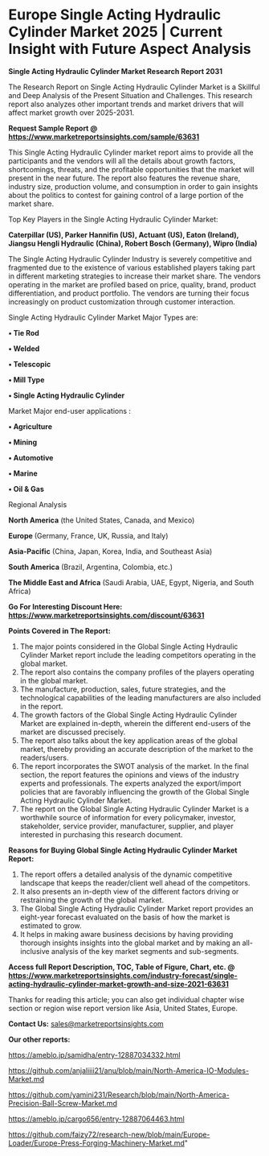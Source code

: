 # Europe Single Acting Hydraulic Cylinder Market 2025 | Current Insight with Future Aspect Analysis

<strong>Single Acting Hydraulic Cylinder Market Research Report 2031</strong>

The Research Report on Single Acting Hydraulic Cylinder Market is a Skillful and Deep Analysis of the Present Situation and Challenges. This research report also analyzes other important trends and market drivers that will affect market growth over 2025-2031.

<strong>Request Sample Report @ <a href=https://www.marketreportsinsights.com/sample/63631>https://www.marketreportsinsights.com/sample/63631</a></strong>

This Single Acting Hydraulic Cylinder market report aims to provide all the participants and the vendors will all the details about growth factors, shortcomings, threats, and the profitable opportunities that the market will present in the near future. The report also features the revenue share, industry size, production volume, and consumption in order to gain insights about the politics to contest for gaining control of a large portion of the market share.

Top Key Players in the Single Acting Hydraulic Cylinder Market:

<strong>Caterpillar (US), Parker Hannifin (US), Actuant (US), Eaton (Ireland), Jiangsu Hengli Hydraulic (China), Robert Bosch (Germany), Wipro (India)</strong>

The Single Acting Hydraulic Cylinder Industry is severely competitive and fragmented due to the existence of various established players taking part in different marketing strategies to increase their market share. The vendors operating in the market are profiled based on price, quality, brand, product differentiation, and product portfolio. The vendors are turning their focus increasingly on product customization through customer interaction.

Single Acting Hydraulic Cylinder Market Major Types are:

<strong>• Tie Rod

• Welded

• Telescopic

• Mill Type

• Single Acting Hydraulic Cylinder</strong>

Market Major end-user applications :

<strong>• Agriculture

• Mining

• Automotive

• Marine

• Oil & Gas</strong>

Regional Analysis

</u><strong><b>North America</b></strong> (the United States, Canada, and Mexico)

<strong><b>Europe </b></strong>(Germany, France, UK, Russia, and Italy)

<strong><b>Asia-Pacific</b></strong> (China, Japan, Korea, India, and Southeast Asia)

<strong><b>South America</b></strong> (Brazil, Argentina, Colombia, etc.)

<strong><b>The Middle East and Africa</b></strong> (Saudi Arabia, UAE, Egypt, Nigeria, and South Africa)

<strong>Go For Interesting Discount Here: <a href=https://www.marketreportsinsights.com/discount/63631>https://www.marketreportsinsights.com/discount/63631</a></strong>

<strong>Points Covered in The Report:</strong>
<ol>
  <li>The major points considered in the Global Single Acting Hydraulic Cylinder Market report include the leading competitors operating in the global market.</li>
  <li>The report also contains the company profiles of the players operating in the global market.</li>
  <li>The manufacture, production, sales, future strategies, and the technological capabilities of the leading manufacturers are also included in the report.</li>
  <li>The growth factors of the Global Single Acting Hydraulic Cylinder Market are explained in-depth, wherein the different end-users of the market are discussed precisely.</li>
  <li>The report also talks about the key application areas of the global market, thereby providing an accurate description of the market to the readers/users.</li>
  <li>The report incorporates the SWOT analysis of the market. In the final section, the report features the opinions and views of the industry experts and professionals. The experts analyzed the export/import policies that are favorably influencing the growth of the Global Single Acting Hydraulic Cylinder Market.</li>
  <li>The report on the Global Single Acting Hydraulic Cylinder Market is a worthwhile source of information for every policymaker, investor, stakeholder, service provider, manufacturer, supplier, and player interested in purchasing this research document.</li>
</ol>
<strong>Reasons for Buying Global Single Acting Hydraulic Cylinder Market Report:</strong>

<ol>
  <li>The report offers a detailed analysis of the dynamic competitive landscape that keeps the reader/client well ahead of the competitors.</li>
  <li>It also presents an in-depth view of the different factors driving or restraining the growth of the global market.</li>
  <li>The Global Single Acting Hydraulic Cylinder Market report provides an eight-year forecast evaluated on the basis of how the market is estimated to grow.</li>
  <li>It helps in making aware business decisions by having providing thorough insights insights into the global market and by making an all-inclusive analysis of the key market segments and sub-segments.</li>
</ol>
<strong>Access full Report Description, TOC, Table of Figure, Chart, etc. @ <a href=https://www.marketreportsinsights.com/industry-forecast/single-acting-hydraulic-cylinder-market-growth-and-size-2021-63631>https://www.marketreportsinsights.com/industry-forecast/single-acting-hydraulic-cylinder-market-growth-and-size-2021-63631</a></strong>


Thanks for reading this article; you can also get individual chapter wise section or region wise report version like Asia, United States, Europe.

<strong>Contact Us:</strong>
sales@marketreportsinsights.com

<strong>Our other reports:</strong>

<a href=https://ameblo.jp/samidha/entry-12887034332.html>https://ameblo.jp/samidha/entry-12887034332.html</a>

<a href=https://github.com/anjaliiii21/anu/blob/main/North-America-IO-Modules-Market.md>https://github.com/anjaliiii21/anu/blob/main/North-America-IO-Modules-Market.md</a>

<a href=https://github.com/yamini231/Research/blob/main/North-America-Precision-Ball-Screw-Market.md>https://github.com/yamini231/Research/blob/main/North-America-Precision-Ball-Screw-Market.md</a>

<a href=https://ameblo.jp/cargo656/entry-12887064463.html>https://ameblo.jp/cargo656/entry-12887064463.html</a>

<a href=https://github.com/faizy72/research-new/blob/main/Europe-Loader/Europe-Press-Forging-Machinery-Market.md>https://github.com/faizy72/research-new/blob/main/Europe-Loader/Europe-Press-Forging-Machinery-Market.md</a>"
